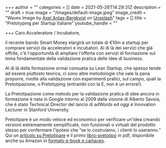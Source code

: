 +++
author = ""
categories = []
date = 2021-05-26T14:29:31Z
description = ""
draft = true
image = "/images/default-image.jpeg"
image_credit = "Waves Image by [Axel Antas-Bergkvist](https://unsplash.com/@aabergkvist?utm_source=unsplash&utm_medium=referral&utm_content=creditCopyText) on [Unsplash](https://unsplash.com/s/photos/big-waves?utm_source=unsplash&utm_medium=referral&utm_content=creditCopyText)"
tags = []
title = "Pretotyping per Startup Italiane"
youtube_handle = ""

+++
Caro Acceleratore / Incubatore,

il recente bando Smart Money elargirà un totale di €10m a startup per comprare servizi da acceleratori e incubatori. Al di là dei servizi che già offrite, c'è l'opportunità di ampliare l'offerta con servizi di formazione sul tema fondamentale della validazione pratica delle idee di business.

Al di là della formazione ormai consueta su Lean Startup, che spesso tende ad essere piuttosto teorica, ci sono altre metodologie che vale la pana proporre, rivolte alla validazione con esperimenti pratici, sul campo, quali la Pretotipazione, o Pretotyping (entrambi con la E, non è un errore!).

La Pretotipazione come metodo per la validazione pratica di idee ancora in formazione è nata in Google intorno al 2009 dalla visione di Alberto Savoia, che è stato Technical Director del lancio di adWords ed oggi è Innovation Lecturer in Stanford University.

Pretotipare è un modo veloce ed economico per verificare un'idea creando versioni estremamente semplificate, non funzionali o virtuali del prodotto stesso per confermare l'ipotesi che “se lo costruiamo, i clienti lo useranno.” Qui un [articolo su Pretotipare](https://drive.google.com/file/d/1NOA5owuliIV71AKTVWkhSrAM8hB-B2zy/view?usp=sharing) e il primo [libro-pretotipo](https://drive.google.com/file/d/1oK3JZz6UiB_dTAbSZiGC-C54URlfR8yZ/view?usp=sharing) in pdf, disponibile anche su Amazon in [formato e-book e cartaceo](https://www.amazon.it/Pretotype-Pretotipare-Assicurati-costruirela-costruirla/dp/1481881736/ref=tmm_pap_swatch_0?_encoding=UTF8&qid=1622042305&sr=8-1).